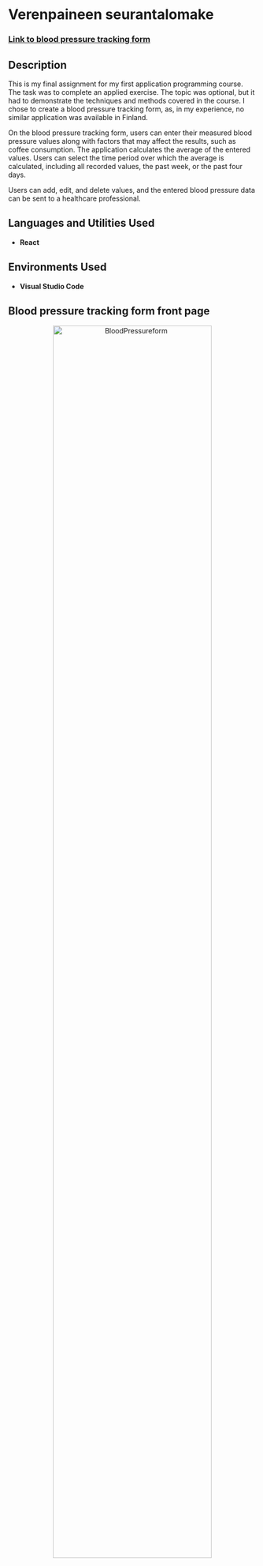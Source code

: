 <h1>Verenpaineen seurantalomake</h1>

 ### [Link to blood pressure tracking form](https://ojesa040-xamk.github.io/verenpaineen_seurantalomake/)

<h2>Description</h2>
This is my final assignment for my first application programming course. The task was to complete an applied exercise. The topic was optional, but it had to demonstrate the techniques and methods covered in the course. I chose to create a blood pressure tracking form, as, in my experience, no similar application was available in Finland.

On the blood pressure tracking form, users can enter their measured blood pressure values along with factors that may affect the results, such as coffee consumption. The application calculates the average of the entered values. Users can select the time period over which the average is calculated, including all recorded values, the past week, or the past four days.

Users can add, edit, and delete values, and the entered blood pressure data can be sent to a healthcare professional. 

<h2>Languages and Utilities Used</h2>

- <b>React</b> 

<h2>Environments Used </h2>

- <b>Visual Studio Code</b>

<h2>Blood pressure tracking form front page</h2>

<p align="center">
<img src="https://imgur.com/kloBVXe.png" height="80%" width="80%" alt="BloodPressureform"/>
</p>
